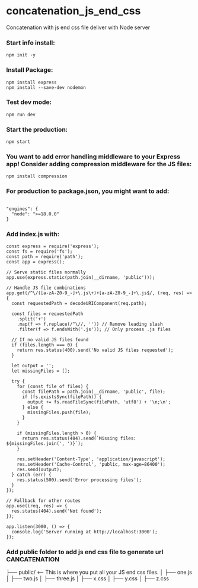 # concatenation_js_end_css
Concatenation with js end css file deliver with Node server


### Start info install:
````
npm init -y
````
### Install Package:
````
npm install express
npm install --save-dev nodemon

````
### Test dev mode:
````
npm run dev
````
### Start the production:
````
npm start
````

### You want to add error handling middleware to your Express app! Consider adding compression middleware for the JS files:
````
npm install compression
````
### For production to package.json, you might want to add:
````

"engines": {
  "node": ">=18.0.0"
}
````

### Add index.js with:
````
const express = require('express');
const fs = require('fs');
const path = require('path');
const app = express();

// Serve static files normally
app.use(express.static(path.join(__dirname, 'public')));

// Handle JS file combinations
app.get(/^\/([a-zA-Z0-9_-]+\.js\+)+[a-zA-Z0-9_-]+\.js$/, (req, res) => {
  const requestedPath = decodeURIComponent(req.path);
  
  const files = requestedPath
    .split('+')
    .map(f => f.replace(/^\//, '')) // Remove leading slash
    .filter(f => f.endsWith('.js')); // Only process .js files

  // If no valid JS files found
  if (files.length === 0) {
    return res.status(400).send('No valid JS files requested');
  }

  let output = '';
  let missingFiles = [];

  try {
    for (const file of files) {
      const filePath = path.join(__dirname, 'public', file);
      if (fs.existsSync(filePath)) {
        output += fs.readFileSync(filePath, 'utf8') + '\n;\n';
      } else {
        missingFiles.push(file);
      }
    }

    if (missingFiles.length > 0) {
      return res.status(404).send(`Missing files: ${missingFiles.join(', ')}`);
    }

    res.setHeader('Content-Type', 'application/javascript');
    res.setHeader('Cache-Control', 'public, max-age=86400');
    res.send(output);
  } catch (err) {
    res.status(500).send('Error processing files');
  }
});

// Fallback for other routes
app.use((req, res) => {
  res.status(404).send('Not found');
});

app.listen(3000, () => {
  console.log('Server running at http://localhost:3000');
});

````

### Add public folder to add js end css file to generate url CANCATENATION

├── public/                <-- This is where you put all your JS end css files.
│   ├── one.js
│   ├── two.js
│   ├── three.js
│   ├── x.css
│   ├── y.css
│   ├── z.css


